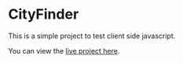 CityFinder
==========
This is a simple project to test client side javascript.


You can view the  [live project here](http://www.demo.bernardosilva.com/cityfinder/ "CityFinder Live preview").

